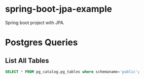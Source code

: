 # spring-boot-jpa-example
Spring boot project with JPA.

# Postgres Queries

## List All Tables

```sql
SELECT * FROM pg_catalog.pg_tables where schemaname='public';
```

